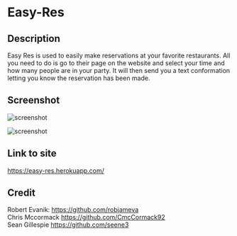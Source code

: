 # Easy-Res

## Description
Easy Res is used to easily make reservations at your favorite restaurants. All you need to do is go to their page on the website and select your time and how many people are in your party. It will then send you a text conformation letting you know the reservation has been made. 

## Screenshot
![screenshot](public/image/easy-res-screenshot.PNG)

![screenshot](public/image/easy-res-screenshot2.PNG)

## Link to site
https://easy-res.herokuapp.com/

## Credit
Robert Evanik: https://github.com/robjameva <br>
Chris Mccormack https://github.com/CmcCormack92 <br>
Sean Gillespie https://github.com/seene3

